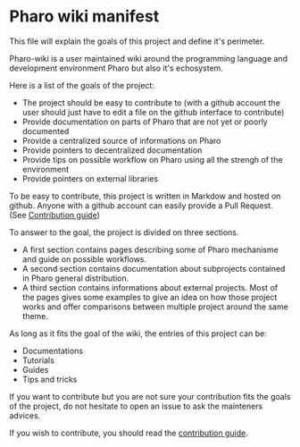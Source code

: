 # Pharo wiki manifest

This file will explain the goals of this project and define it's perimeter. 

Pharo-wiki is a user maintained wiki around the programming language and development environment Pharo but also it's echosystem.

Here is a list of the goals of the project:
- The project should be easy to contribute to (with a github account the user should just have to edit a file on the github interface to contribute)
- Provide documentation on parts of Pharo that are not yet or poorly documented
- Provide a centralized source of informations on Pharo
- Provide pointers to decentralized documentation
- Provide tips on possible workflow on Pharo using all the strengh of the environment
- Provide pointers on external libraries

To be easy to contribute, this project is written in Markdow and hosted on github. Anyone with a github account can easily provide a Pull Request. (See [Contribution guide](CONTRIBUTION.md))

To answer to the goal, the project is divided on three sections.

* A first section contains pages describing some of Pharo mechanisme and guide on possible workflows.
* A second section contains documentation about subprojects contained in Pharo general distribution.
* A third section contains informations about external projects. Most of the pages gives some examples to give an idea on how those project works and offer comparisons between multiple project around the same theme.

As long as it fits the goal of the wiki, the entries of this project can be:
- Documentations
- Tutorials
- Guides
- Tips and tricks

If you want to contribute but you are not sure your contribution fits the goals of the project, do not hesitate to open an issue to ask the mainteners advices.

If you wish to contribute, you should read the [contribution guide](CONTRIBUTION.md).
